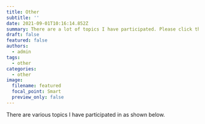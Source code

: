 ```yaml
---
title: Other
subtitle: ''
date: 2021-09-01T10:16:14.852Z
summary: There are a lot of topics I have participated. Please click the tag to find more.
draft: false
featured: false
authors:
  - admin
tags:
  - other
categories:
  - other
image:
  filename: featured
  focal_point: Smart
  preview_only: false
---
```

There are various topics I have participated in as shown below.